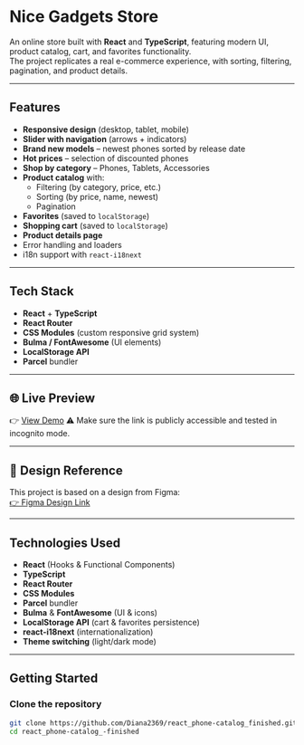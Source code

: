 # Nice Gadgets Store

An online store built with **React** and **TypeScript**, featuring modern UI, product catalog, cart, and favorites functionality.  
The project replicates a real e-commerce experience, with sorting, filtering, pagination, and product details.

---

## Features
- **Responsive design** (desktop, tablet, mobile)
- **Slider with navigation** (arrows + indicators)
- **Brand new models** – newest phones sorted by release date
- **Hot prices** – selection of discounted phones
- **Shop by category** – Phones, Tablets, Accessories
- **Product catalog** with:
  - Filtering (by category, price, etc.)
  - Sorting (by price, name, newest)
  - Pagination
- **Favorites** (saved to `localStorage`)
- **Shopping cart** (saved to `localStorage`)
- **Product details page**
- Error handling and loaders
- i18n support with `react-i18next`

---

## Tech Stack
- **React** + **TypeScript**
- **React Router**
- **CSS Modules** (custom responsive grid system)
- **Bulma / FontAwesome** (UI elements)
- **LocalStorage API**
- **Parcel** bundler

---

## 🌐 Live Preview
👉 [View Demo](https://diana2369.github.io/react_phone-catalog_finished/)
⚠️ Make sure the link is publicly accessible and tested in incognito mode.

---

## 🎨 Design Reference
This project is based on a design from Figma:  
[👉 Figma Design Link](https://www.figma.com/file/BUusqCIMAWALqfBahnyIiH/Phone-catalog-(V2)-Original-Dark)

---

## Technologies Used
-  **React** (Hooks & Functional Components)  
-  **TypeScript**  
-  **React Router**  
-  **CSS Modules**  
-  **Parcel** bundler  
-  **Bulma** & **FontAwesome** (UI & icons)  
-  **LocalStorage API** (cart & favorites persistence)  
-  **react-i18next** (internationalization)  
-  **Theme switching** (light/dark mode)

---

## Getting Started

### Clone the repository
```bash
git clone https://github.com/Diana2369/react_phone-catalog_finished.git
cd react_phone-catalog_-finished
